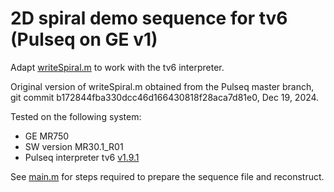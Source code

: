 # 2D spiral demo sequence for tv6 (Pulseq on GE v1)

Adapt [writeSpiral.m](https://github.com/pulseq/pulseq/blob/master/matlab/demoSeq/writeSpiral.m)
to work with the tv6 interpreter. 

Original version of writeSpiral.m obtained from the Pulseq master branch,
git commit b172844fba330dcc46d166430818f28aca7d81e0, Dec 19, 2024.

Tested on the following system:
* GE MR750 
* SW version MR30.1_R01
* Pulseq interpreter tv6 [v1.9.1](https://github.com/jfnielsen/TOPPEpsdSourceCode/releases/tag/v1.9.1)

See [main.m](main.m) for steps required to prepare the sequence file and reconstruct.

